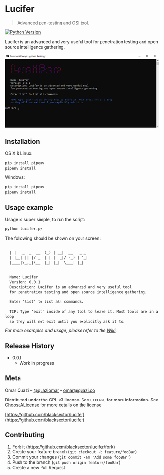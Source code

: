 # Lucifer
> Advanced pen-testing and OSI tool.

[![Python Version][python-img]][python-url]
<!-- [![Build Status][travis-image]][travis-url] -->
<!-- [![Downloads Stats][npm-downloads]][python-url] -->

Lucifer is an advanced and very useful tool for penetration testing and open source intelligence gathering.

![](header.png)

## Installation

OS X & Linux:

```sh
pip install pipenv
pipenv install
```

Windows:

```sh
pip install pipenv
pipenv install
```

## Usage example

Usage is super simple, to run the script:
```sh
python lucifer.py
```
The following should be shown on your screen:

```
   _                   ___
  | |   _  _  __  (_) | __|  __   _ _
  | |__| || |/ _| | | |  _|/ -_) | '_|
  |____|\_,_|\__| |_| |_|  \___| |_|


  Name: Lucifer
  Version: 0.0.1
  Description: Lucifer is an advanced and very useful tool
  for penetration testing and open source intelligence gathering.

  Enter 'list' to list all commands.

  TIP: Type 'exit' inside of any tool to leave it. Most tools are in a loop
  so they will not exit until you explicitly ask it to.
```

_For more examples and usage, please refer to the [Wiki][wiki]._

<!-- ## Development setup

Describe how to install all development dependencies and how to run an automated test-suite of some kind. Potentially do this for multiple platforms.

```sh
make install
npm test
``` -->

## Release History

* 0.0.1
    * Work in progress

## Meta

Omar Quazi – [@quaziomar](https://instagram.com/quaziomar) – omar@quazi.co

Distributed under the GPL v3 license. See `LICENSE` for more information. See [ChooseALicense](https://choosealicense.com/licenses/gpl-3.0/) for more details on the license.

[https://github.com/blacksector/lucifer](https://github.com/blacksector/lucifer)

## Contributing

1. Fork it (<https://github.com/blacksector/lucifer/fork>)
2. Create your feature branch (`git checkout -b feature/fooBar`)
3. Commit your changes (`git commit -am 'Add some fooBar'`)
4. Push to the branch (`git push origin feature/fooBar`)
5. Create a new Pull Request

<!-- Markdown link & img dfn's -->
[python-img]: https://img.shields.io/badge/Python-2.7-brightgreen.svg?style=flat-square
[python-url]: https://www.python.org/downloads/release/python-2715/
[wiki]: https://github.com/blacksector/lucifer/wiki
